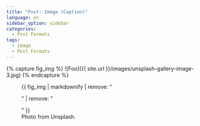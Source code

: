 ```yaml
---
title: "Post: Image (Caption)"
language: en
sidebar_option: sidebar
categories:
  - Post Formats
tags:
  - image
  - Post Formats
---
```


{% capture fig_img %}
![Foo]({{ site.url }}/images/unsplash-gallery-image-3.jpg)
{% endcapture %}

<figure>
  {{ fig_img | markdownify | remove: "<p>" | remove: "</p>" }}
  <figcaption>Photo from Unsplash.</figcaption>
</figure>